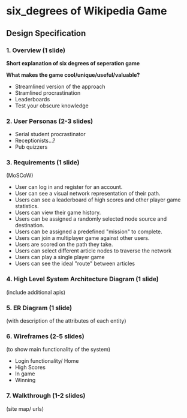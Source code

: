 # six_degrees of Wikipedia Game

## Design Specification

### 1. Overview (1 slide)

**Short explanation of six degrees of seperation game**

**What makes the game cool/unique/useful/valuable?**
- Streamlined version of the approach
- Stramlined procrastination
- Leaderboards
- Test your obscure knowledge

### 2. User Personas (2-3 slides)

- Serial student procrastinator
- Receptionists...?
- Pub quizzers

### 3. Requirements (1 slide)
(MoSCoW)

- User can log in and register for an account.
- User can see a visual network representation of their path.
- Users can see a leaderboard of high scores and other player game statistics.
- Users can view their game history.
- Users can be assigned a randomly selected node source and destination.
- Users can be assigned a predefined "mission" to complete.
- Users can join a multiplayer game against other users.
- Users are scored on the path they take.
- Users can select different article nodes to traverse the network
- Users can play a single player game
- Users can see the ideal "route" between articles



### 4. High Level System Architecture Diagram (1 slide)
(include additional apis)

### 5. ER Diagram (1 slide)
(with description of the attributes of each entity)

### 6. Wireframes (2-5 slides)
(to show main functionality of the system)
- Login functionality/ Home
- High Scores
- In game
- Winning




### 7. Walkthrough (1-2 slides)
(site map/ urls)








